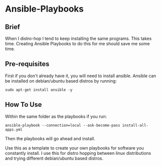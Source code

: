 # Ansible-Playbooks

## Brief
When I distro-hop I tend to keep installing the same programs. This takes time. Creating Ansible Playbooks to do this for me should save me some time.

## Pre-requisites
First if you don't already have it, you will need to install ansible.
Ansible can be installed on debian/ubuntu based distros by running: 
```
sudo apt-get install ansible -y
```

## How To Use
Within the same folder as the playbooks if you run:
```
ansible-playbook --connection=local --ask-become-pass install-all-apps.yml
```
Then the playbooks will go ahead and install.

Use this as a template to create your own playbooks for software you constantly install. I use this for distro hopping between linux distributions and trying different debian/ubuntu based distros.

